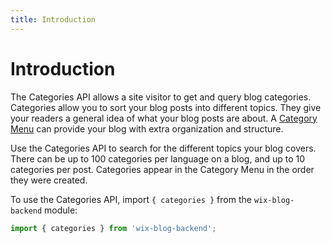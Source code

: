```yaml
---
title: Introduction
---
```


# Introduction


The Categories API allows a site visitor to get and query blog categories.
Categories allow you to sort your blog posts into different topics. They give your 
readers a general idea of what your blog posts are about. 
A [Category Menu](https://support.wix.com/en/article/wix-blog-adding-and-customizing-a-category-menu) can provide your blog with extra organization and structure.

Use the Categories API to search for the different topics your blog covers.  
There can be up to 100 categories per language on a blog, and up to 10 categories per post. 
Categories appear in the Category Menu in the order they were created. 

To use the Categories API, import `{ categories }` from the `wix-blog-backend` module:

```javascript
import { categories } from 'wix-blog-backend';
```